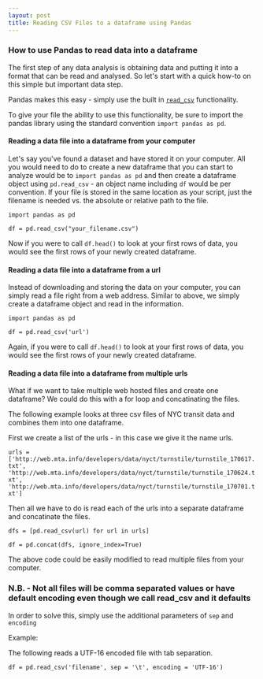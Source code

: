 ```yaml
---
layout: post
title: Reading CSV Files to a dataframe using Pandas
---
```


### How to use Pandas to read data into a dataframe

The first step of any data analysis is obtaining data and putting it into a format that can be read and analysed. So let's start with a quick how-to on this simple but important data step.

Pandas makes this easy - simply use the built in [`read_csv`](https://pandas.pydata.org/pandas-docs/stable/generated/pandas.read_csv.html) functionality.

To give your file the ability to use this functionality, be sure to import the pandas library using the standard convention `import pandas as pd`.

#### Reading a data file into a dataframe from your computer

Let's say you've found a dataset and have stored it on your computer. All you would need to do to create a new dataframe that you can start to analyze would be to `import pandas as pd` and then create a dataframe object using `pd.read_csv` - an object name including `df` would be per convention. If your file is stored in the same location as your script, just the filename is needed vs. the absolute or relative path to the file.

`import pandas as pd`

`df = pd.read_csv("your_filename.csv")`

Now if you were to call `df.head()` to look at your first rows of data, you would see the first rows of your newly created dataframe.

#### Reading a data file into a dataframe from a url

Instead of downloading and storing the data on your computer, you can simply read a file right from a web address. Similar to above, we simply create a dataframe object and read in the information.

`import pandas as pd`

`df = pd.read_csv('url')`

Again, if you were to call `df.head()` to look at your first rows of data, you would see the first rows of your newly created dataframe.

#### Reading a data file into a dataframe from multiple urls

What if we want to take multiple web hosted files and create one dataframe? We could do this with a for loop and concatinating the files. 

The following example looks at three csv files of NYC transit data and combines them into one dataframe.

First we create a list of the urls - in this case we give it the name urls.

`urls = ['http://web.mta.info/developers/data/nyct/turnstile/turnstile_170617.txt', 'http://web.mta.info/developers/data/nyct/turnstile/turnstile_170624.txt', 'http://web.mta.info/developers/data/nyct/turnstile/turnstile_170701.txt']`

Then all we have to do is read each of the urls into a separate dataframe and concatinate the files.

`dfs = [pd.read_csv(url) for url in urls]`

`df = pd.concat(dfs, ignore_index=True)`

The above code could be easily modified to read multiple files from your computer.

### N.B. - Not all files will be comma separated values or have default encoding even though we call read_csv and it defaults 

In order to solve this, simply use the additional parameters of `sep` and `encoding`

Example:

The following reads a UTF-16 encoded file with tab separation.

`df = pd.read_csv('filename', sep = '\t', encoding = 'UTF-16')`
